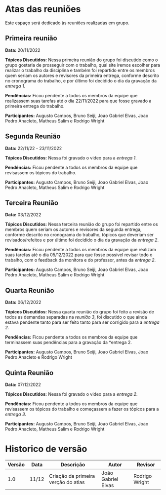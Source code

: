 # Atas das reuniões

Este espaço será dedicado às reuniões realizadas em grupo.

## Primeira reunião

**Data:** 20/11/2022 

**Tópicos Discutidos:** Nessa primeira reunião do grupo foi discutido como o grupo gostaria de prosseguir com o trabalho, qual site iremos escolher 
para realizar o trabalho da disciplina e também foi repartido entre os membros quem seriam os autores e revisores da primeira entrega,
conforme descrito no cronograma do trabalho, e por último foi decidido o dia da gravação da *entrega 1*.

**Pendências:** Ficou pendente a todos os membros da equipe que realizassem suas tarefas até o dia 22/11/2022 para que fosse gravado
a primeira entrega do trabalho.

**Participantes:** Augusto Campos, Bruno Seiji, Joao Gabriel Elvas, Joao Pedro Anacleto, Matheus Salim e Rodrigo Wright

## Segunda Reunião

**Data:** 22/11/22 - 23/11/2022

**Tópicos Discutidos:** Nessa foi gravado o video para a *entrega 1*.

**Pendências:** Ficou pendente a todos os membros da equipe que revisassem os tópicos do trabalho.

**Participantes:** Augusto Campos, Bruno Seiji, Joao Gabriel Elvas, Joao Pedro Anacleto, Matheus Salim e Rodrigo Wright

## Terceira Reunião

**Data:** 03/12/2022 

**Tópicos Discutidos:** Nessa terceira reunião do grupo foi repartido entre os membros quem seriam os autores e revisores da segunda entrega,
conforme descrito no cronograma do trabalho, tópicos que deveriam ser revisados/refeitos e por último foi decidido o dia da gravação da *entrega 2*.

**Pendências:** Ficou pendente a todos os membros da equipe que realizam suas tarefas até o dia 05/12/2022
para que fosse possível revisar todo o trabalho, com o feedback da monitora e do professor, antes da *entrega 2*.

**Participantes:** Augusto Campos, Bruno Seiji, Joao Gabriel Elvas, Joao Pedro Anacleto, Matheus Salim e Rodrigo Wright

## Quarta Reunião

**Data:** 06/12/2022

**Tópicos Discutidos:** Nessa quarta reunião do grupo foi feito a revisão de todos as demandas separadas na *reunião 3*, foi discutido o
que ainda estava pendente tanto para ser feito tanto para ser corrigido para a *entrega 2*.

**Pendências:** Ficou pendente a todos os membros da equipe que terminassem suas pendências para a gravação da *entrega 2.

**Participantes:** Augusto Campos, Bruno Seiji, Joao Gabriel Elvas, Joao Pedro Anacleto e Rodrigo Wright

## Quinta Reunião

**Data:** 07/12/2022

**Tópicos Discutidos:** Nessa foi gravado o video para a *entrega 2*.

**Pendências:** Ficou pendente a todos os membros da equipe que revisassem os tópicos do trabalho e começassem a fazer os tópicos para a *entrega 3*.

**Participantes:** Augusto Campos, Bruno Seiji, Joao Gabriel Elvas, Joao Pedro Anacleto, Matheus Salim e Rodrigo Wright


# Historico de versão

| Versão | Data  | Descrição                                         | Autor                 | Revisor             |
| ------ | ----- | ------------------------------------------------- | --------------------- | ------------------- |
| 1.0    | 11/12 | Criação da primeira verção do atlas               | João Gabriel Elvas    | Rodrigo Wright      |

